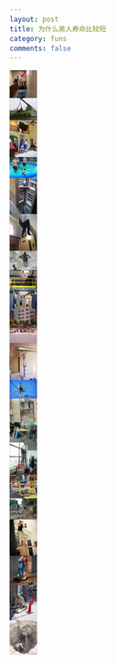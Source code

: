 ```yaml
---
layout: post
title: 为什么男人寿命比较短
category: funs
comments: false
---
```

!["为什么男人寿命比较短"](/images/jokePics/1010.jpg "为什么男人寿命比较短")
